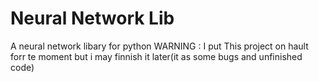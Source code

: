 # Neural Network Lib
 A neural network libary for python
WARNING : I put This project on hault forr te moment but i may finnish it later(it as some bugs and unfinished code)
    
